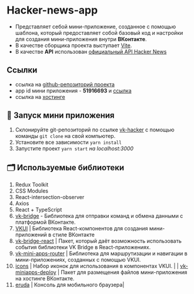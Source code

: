 # Hacker-news-app 
- Представляет себой мини-приложение, созданное с помощью шаблона, который предоставляет собой базовый код и настройки для создания мини-приложения внутри **ВКонтакте**. 
- В качестве сборщика проекта выступает [Vite](https://vite-docs-ru.vercel.app/guide/). 
- В качестве **API** использован [официальный API Hacker News](https://github.com/HackerNews/API)

## Cсылки
- ссылка на [github-репозиторий проекта](https://github.com/stasfilippov/vk-hacker)
- app id мини приложения - **51916693** и [ссылка](https://vk.com/app51916693_142627194#/)
- ссылка на [хостинге](https://prod-app51916693-ead6a2027324.pages-ac.vk-apps.com/index.html)

## 🚀 Запуск мини приложения
1. Склонируйте git-репозиторий по ссылке [vk-hacker](https://github.com/stasfilippov/vk-hacker) с помощью команды ```git clone``` на свой компьютер.
2. Установите все зависимости ```yarn install ```
3. Запустите проект ```yarn start``` _на localhost:3000_


## 🗂️ Используемые библиотеки

1.  Redux Toolkit
2. CSS Modules 
3. React-intersection-observer 
4. Axios 
5. React + TypeScript
6. [vk-bridge](https://dev.vk.com/ru/mini-apps/bridge) - Библиотека для отправки команд и обмена данными с платформой ВКонтакте.
7. [VKUI](https://vkcom.github.io/VKUI/) | Библиотека React-компонентов для создания мини-приложений в стиле ВКонтакте
8. [vk-bridge-react](https://www.npmjs.com/package/@vkontakte/vk-bridge-react) | Пакет, который даёт возможность использовать события библиотеки VK Bridge в React-приложениях.
9. [vk-mini-apps-router](https://dev.vk.com/ru/libraries/router) | Библиотека для маршрутизации и навигации в мини-приложениях, созданных с помощью VKUI.
10. [icons](https://vkcom.github.io/icons/) | Набор иконок для использования в компонентах VKUI. |
| [vk-miniapps-deploy](https://dev.vk.com/ru/mini-apps/development/hosting) | Пакет для размещения файлов мини-приложения на хостинге ВКонтакте.
11. [eruda](https://www.npmjs.com/package/eruda) | Консоль для мобильного браузера|



